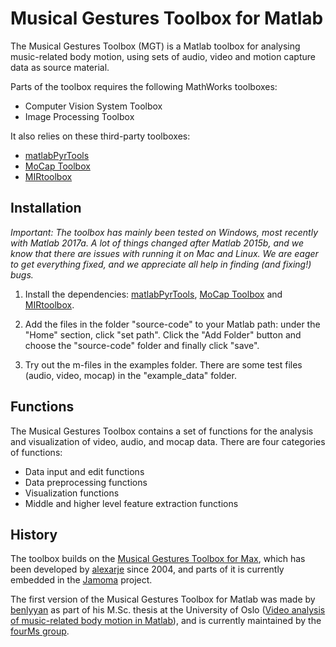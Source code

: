# Musical Gestures Toolbox for Matlab

The Musical Gestures Toolbox (MGT) is a Matlab toolbox for analysing music-related body motion, using sets of audio, video and motion capture data as source material.

Parts of the toolbox requires the following MathWorks toolboxes: 

- Computer Vision System Toolbox
- Image Processing Toolbox

It also relies on these third-party toolboxes:

- [matlabPyrTools](http://se.mathworks.com/matlabcentral/fileexchange/52571-matlabpyrtools)
- [MoCap Toolbox](https://www.jyu.fi/hum/laitokset/musiikki/en/research/coe/materials/mocaptoolbox)
- [MIRtoolbox](https://www.jyu.fi/hum/laitokset/musiikki/en/research/coe/materials/mirtoolbox)


## Installation

*Important: The toolbox has mainly been tested on Windows, most recently with Matlab 2017a. A lot of things changed after Matlab 2015b, and we know that there are issues with running it on Mac and Linux. We are eager to get everything fixed, and we appreciate all help in finding (and fixing!) bugs.*

1. Install the dependencies: [matlabPyrTools](http://se.mathworks.com/matlabcentral/fileexchange/52571-matlabpyrtools), [MoCap Toolbox](https://www.jyu.fi/hum/laitokset/musiikki/en/research/coe/materials/mocaptoolbox) and [MIRtoolbox](https://www.jyu.fi/hum/laitokset/musiikki/en/research/coe/materials/mirtoolbox).

2. Add the files in the folder "source-code" to your Matlab path: under the "Home" section, click "set path". Click the "Add Folder" button and choose the "source-code" folder and finally click "save".

3. Try out the m-files in the examples folder. There are some test files (audio, video, mocap) in the "example_data" folder.

## Functions

The Musical Gestures Toolbox contains a set of functions for the analysis and visualization of video, audio, and mocap data. There are four categories of functions:

- Data input and edit functions
- Data preprocessing functions
- Visualization functions
- Middle and higher level feature extraction functions


## History

The toolbox builds on the [Musical Gestures Toolbox for Max](http://www.uio.no/english/research/groups/fourms/downloads/software/musicalgesturestoolbox/), which has been developed by [alexarje](https://github.com/alexarje) since 2004, and parts of it is currently embedded in the [Jamoma](http://www.jamoma.org) project.

The first version of the Musical Gestures Toolbox for Matlab was made by [benlyyan](https://github.com/benlyyan) as part of his M.Sc. thesis at the University of Oslo ([Video analysis of music-related body motion in Matlab](https://www.duo.uio.no/handle/10852/51118)), and is currently maintained by the [fourMs group](https://github.com/fourMs).
